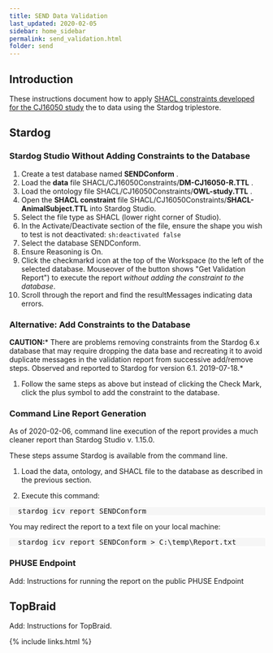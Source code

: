 ```yaml
---
title: SEND Data Validation
last_updated: 2020-02-05
sidebar: home_sidebar
permalink: send_validation.html
folder: send
---
```


## Introduction

These instructions document how to apply [SHACL constraints developed for the CJ16050 study](send_shacl_shapes.html) the to data using the Stardog triplestore.

## Stardog

### Stardog Studio Without Adding Constraints to the Database

1. Create a test database named **SENDConform** .
1. Load the **data** file SHACL/CJ16050Constraints/**DM-CJ16050-R.TTL** .
1. Load the ontology file SHACL/CJ16050Constraints/**OWL-study.TTL** .
1. Open the **SHACL constraint** file SHACL/CJ16050Constraints/**SHACL-AnimalSubject.TTL** into Stardog Studio.
1. Select the file type as SHACL (lower right corner of Studio).
1. In the Activate/Deactivate section of the file, ensure the shape you wish to test is not deactivated:   `sh:deactivated false`
1. Select the database SENDConform.
1. Ensure Reasoning is On.
1. Click the checkmarkd icon at the top of the Workspace (to the left of the selected database. Mouseover of the button shows "Get Validation Report") to execute the report *without adding the constraint to the database*.
1. Scroll through the report and find the resultMessages indicating data errors.


### Alternative: Add Constraints to the Database

**CAUTION:*** There are problems removing constraints from the Stardog 6.x database that may require dropping the data base and recreating it to avoid duplicate messages in the validation report from successive add/remove steps. Observed and reported to Stardog for version 6.1.  2019-07-18.*

1. Follow the same steps as above but instead of clicking the Check Mark, click the plus symbol to add the constraint to the database.

### Command Line Report Generation

As of 2020-02-06, command line execution of the report provides a much cleaner report than Stardog Studio v. 1.15.0.  

These steps assume Stardog is available from the command line.
1. Load the data, ontology, and SHACL file to the database as described in the previous section.

1. Execute this command:

<pre style="background-color:#F6F6F6;">
  stardog icv report SENDConform
</pre>

You may redirect the report to a text file on your local machine:

<pre style="background-color:#F6F6F6;">
  stardog icv report SENDConform > C:\temp\Report.txt
</pre>

### PHUSE Endpoint

<font class='toBeAdded'>Add: Instructions for running the report on the public PHUSE Endpoint</font>

## TopBraid
<font class='toBeAdded'>Add: Instructions for TopBraid.</font>

{% include links.html %}
